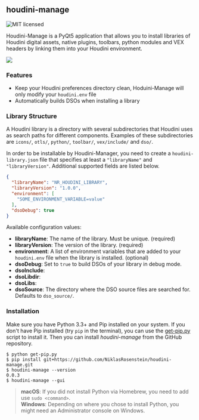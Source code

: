 ## houdini-manage

![MIT licensed](https://img.shields.io/badge/License-MIT-yellow.svg)

Houdini-Manage is a PyQt5 application that allows you to install libraries of
Houdini digital assets, native plugins, toolbars, python modules and VEX
headers by linking them into your Houdini environment.

![](https://i.imgur.com/jKjXCdB.png)

### Features

* Keep your Houdini preferences directory clean, Hoduini-Manage will only
  modify your `houdini.env` file
* Automatically builds DSOs when installing a library

### Library Structure

A Houdini library is a directory with several subdirectories that Houdini uses
as search paths for different components. Examples of these subdirectories are
`icons/`, `otls/`, `python/`, `toolbar/`, `vex/include/` and `dso/`.

In order to be installable by Houdini-Manager, you need to create a
`houdini-library.json` file that specifies at least a `"libraryName"` and
`"libraryVersion"`. Additional supported fields are listed below.

```json
{
  "libraryName": "NR_HOUDINI_LIBRARY",
  "libraryVersion": "1.0.0",
  "environment": [
    "SOME_ENVIRONMENT_VARIABLE=value"
  ],
  "dsoDebug": true
}
```

Available configuration values:

* **libraryName**: The name of the library. Must be unique. (required)
* **libraryVersion**: The version of the library. (required)
* **environment**: A list of environment variables that are added to your
  `houdini.env` file when the library is installed. (optional)
* **dsoDebug**: Set to `true` to build DSOs of your library in debug mode.
* **dsoInclude**:
* **dsoLibdir**:
* **dsoLibs**:
* **dsoSource**: The directory where the DSO source files are searched for.
  Defaults to `dso_source/`.

### Installation

  [get-pip.py]: https://bootstrap.pypa.io/get-pip.py

Make sure you have Python 3.3+ and Pip installed on your system. If you don't
have Pip installed (try `pip` in the terminal), you can use the [get-pip.py]
script to install it. Then you can install *houdini-manage* from the GitHub
repository.

    $ python get-pip.py
    $ pip install git+https://github.com/NiklasRosenstein/houdini-manage.git
    $ houdini-manage --version
    0.0.3
    $ houdini-manage --gui

> **macOS**: If you did not install Python via Homebrew, you need to add
> use `sudo <command>`.  
> **Windows**: Depending on where you chose to install Python, you might need
> an Administrator console on Windows.
